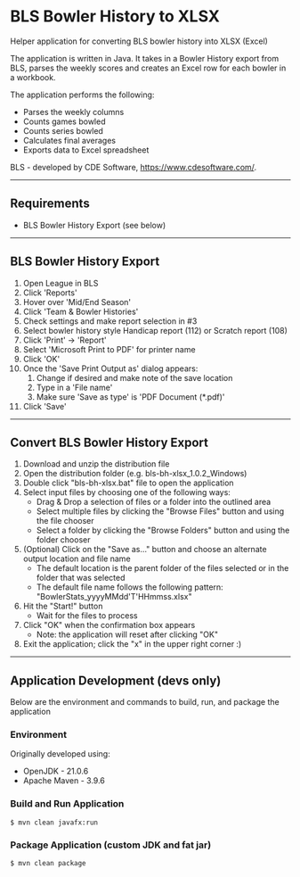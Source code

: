 # BLS Bowler History to XLSX
Helper application for converting BLS bowler history into XLSX (Excel)

The application is written in Java. It takes in a Bowler History export from
BLS, parses the weekly scores and creates an Excel row for each bowler in a
workbook.

The application performs the following:
* Parses the weekly columns
* Counts games bowled
* Counts series bowled
* Calculates final averages
* Exports data to Excel spreadsheet

BLS - developed by CDE Software, https://www.cdesoftware.com/.

---

## Requirements
* BLS Bowler History Export (see below)

---

## BLS Bowler History Export
 1. Open League in BLS
 2. Click 'Reports'
 3. Hover over 'Mid/End Season'
 4. Click 'Team & Bowler Histories'
 5. Check settings and make report selection in #3
 6. Select bowler history style Handicap report (112) or Scratch report (108)
 7. Click 'Print' -> 'Report'
 8. Select 'Microsoft Print to PDF' for printer name
 9. Click 'OK'
10. Once the 'Save Print Output as' dialog appears:
    1. Change if desired and make note of the save location
    2. Type in a 'File name'
    3. Make sure 'Save as type' is 'PDF Document (*.pdf)'
11. Click 'Save'

---

## Convert BLS Bowler History Export
1. Download and unzip the distribution file
2. Open the distribution folder (e.g. bls-bh-xlsx_1.0.2_Windows)
3. Double click "bls-bh-xlsx.bat" file to open the application
4. Select input files by choosing one of the following ways:
    * Drag & Drop a selection of files or a folder into the outlined area
    * Select multiple files by clicking the "Browse Files" button and using the file chooser
    * Select a folder by clicking the "Browse Folders" button and using the folder chooser
5. (Optional) Click on the "Save as..." button and choose an alternate output location and file name
    * The default location is the parent folder of the files selected or in the folder that was selected
    * The default file name follows the following pattern: "BowlerStats_yyyyMMdd'T'HHmmss.xlsx"
6. Hit the "Start!" button
    * Wait for the files to process
7. Click "OK" when the confirmation box appears
    * Note: the application will reset after clicking "OK"
8. Exit the application; click the "x" in the upper right corner :)

---

## Application Development (devs only)
Below are the environment and commands to build, run, and package the application

### Environment
Originally developed using:
* OpenJDK - 21.0.6
* Apache Maven - 3.9.6

### Build and Run Application
```
$ mvn clean javafx:run
```

### Package Application (custom JDK and fat jar)
```
$ mvn clean package
```
